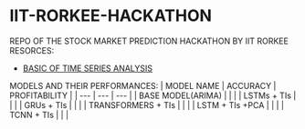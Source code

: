# IIT-RORKEE-HACKATHON
REPO OF THE STOCK MARKET PREDICTION HACKATHON BY IIT RORKEE
RESORCES:
* [BASIC OF TIME SERIES ANALYSIS](https://www.itl.nist.gov/div898/handbook/pmc/section4/pmc4.htm)

MODELS AND THEIR PERFORMANCES: 
| MODEL NAME | ACCURACY |  PROFITABILITY |
| --- | --- | --- |
| BASE MODEL(ARIMA) | | |
| LSTMs + TIs | | |
| GRUs + TIs | | |
| TRANSFORMERS + TIs | | |
| LSTM + TIs +PCA | | |
| TCNN + TIs | | | 


